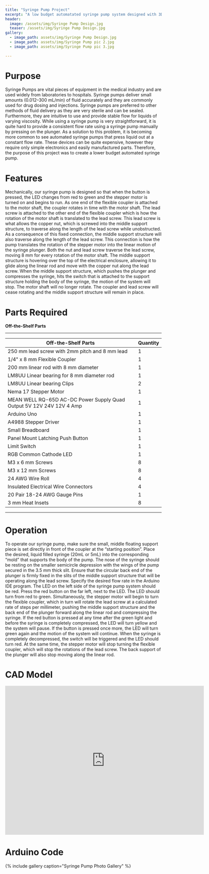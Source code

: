 ```yaml
---
title: "Syringe Pump Project"
excerpt: "A low budget automatated syringe pump system designed with 3D printed parts."
header:
  image: /assets/img/Syringe Pump Design.jpg
  teaser: /assets/img/Syringe Pump Design.jpg
gallery:
  - image_path: assets/img/Syringe Pump Design.jpg
  - image_path: assets/img/Syringe Pump pic 2.jpg 
  - image_path: assets/img/Syringe Pump pic 3.jpg
   
---
```


# Purpose
Syringe Pumps are vital pieces of equipment in the medical industry and are used widely
from laboratories to hospitals. Syringe pumps deliver small amounts (0.012–300 mL/min) of fluid
accurately and they are commonly used for drug dosing and injections. Syringe pumps are preferred
to other methods of fluid delivery as they are very sterile and can be sealed. Furthermore, they are
intuitive to use and provide stable flow for liquids of varying viscosity. While using a syringe pump
is very straightforward, it is quite hard to provide a consistent flow rate using a syringe pump
manually by pressing on the plunger. As a solution to this problem, it is becoming more common to
see automated syringe pumps that press liquid out at a constant flow rate. These devices can be
quite expensive, however they require only simple electronics and easily manufactured parts.
Therefore, the purpose of this project was to create a lower
budget automated syringe pump.

# Features
Mechanically, our syringe pump is designed so that when the button is pressed, the LED
changes from red to green and the stepper motor is turned on and begins to run. As one end of the
flexible coupler is attached to the motor shaft, the coupler rotates in time with the motor shaft. The
lead screw is attached to the other end of the flexible coupler which is how the rotation of the motor
shaft is translated to the lead screw. This lead screw is what allows the copper nut, which is screwed
into the middle support structure, to traverse along the length of the lead screw while unobstructed.
As a consequence of this fixed connection, the middle support structure will also traverse along the
length of the lead screw. This connection is how the pump translates the rotation of the stepper
motor into the linear motion of the syringe plunger. Both the nut and lead screw traverse the lead
screw, moving 8 mm for every rotation of the motor shaft. The middle support structure is hovering
over the top of the electrical enclosure, allowing it to glide along the linear rod and move with the
copper nut along the lead screw. When the middle support structure, which pushes the plunger and
compresses the syringe, hits the switch that is attached to the support structure holding the body of
the syringe, the motion of the system will stop. The motor shaft will no longer rotate. The coupler
and lead screw will cease rotating and the middle support structure will remain in place.

# Parts Required 
  **Off-the-Shelf Parts**
  
---

| Off-the-Shelf Parts  | Quantity |
| ------------- | ------------- |
| 250 mm lead screw with 2mm pitch and 8 mm lead  | 1  |
| 1/4" x 8 mm Flexible Coupler  | 1  |
| 200 mm linear rod with 8 mm diameter  | 1  |
| LM8UU Linear bearing for 8 mm diameter rod  | 1 |
| LM8UU Linear bearing Clips | 2  |
| Nema 17 Stepper Motor  | 1  |
| MEAN WELL RQ-65D AC-DC Power Supply Quad Output 5V 12V 24V 12V 4 Amp  | 1  |
| Arduino Uno  | 1  |
| A4988 Stepper Driver  | 1  |
| Small Breadboard  | 1  |
| Panel Mount Latching Push Button  | 1  |
| Limit Switch  | 1  |
| RGB Common Cathode LED  | 1  |
| M3 x 6 mm Screws  | 8  |
| M3 x 12 mm Screws  | 8  |
| 24 AWG Wire Roll  |  4  |
| Insulated Electrical Wire Connectors  | 4  |
| 20 Pair 18-24 AWG Gauge Pins  | 1  |
| 3 mm Heat Insets  | 8  |

---

# Operation
To operate our syringe pump, make sure the small, middle floating support piece is set
directly in front of the coupler at the “starting position”. Place the desired, liquid filled syringe
(20mL or 5mL) into the corresponding “mold” that supports the body of the pump. The nose of the
syringe should be resting on the smaller semicircle depression with the wings of the pump secured
in the 3.5 mm thick slit. Ensure that the circular back end of the plunger is firmly fixed in the slits of
the middle support structure that will be operating along the lead screw. Specify the desired flow
rate in the Arduino IDE program. The LED on the left side of the syringe pump system should be red.
Press the red button on the far left, next to the LED. The LED should turn from red to green.
Simultaneously, the stepper motor will begin to turn the flexible coupler, which in turn will rotate
the lead screw at a calculated rate of steps per millimeter, pushing the middle support structure and
the back end of the plunger forward along the linear rod and compressing the syringe. If the red
button is pressed at any time after the green light and before the syringe is completely compressed,
the LED will turn yellow and the system will pause. If the button is pressed once more, the LED will
turn green again and the motion of the system will continue. When the syringe is completely
decompressed, the switch will be triggered and the LED should turn red. At the same time, the
stepper motor will stop turning the flexible coupler, which will stop the rotations of the lead screw.
The back support of the plunger will also stop moving along the linear rod.

# CAD Model
<iframe src="https://vanderbilt643.autodesk360.com/shares/public/SH35dfcQT936092f0e4321ab69ef979d9715?mode=embed" width="640" height="480" allowfullscreen="true" webkitallowfullscreen="true" mozallowfullscreen="true"  frameborder="0"></iframe>

# Arduino Code 

{% include gallery caption="Syringe Pump Photo Gallery" %}
